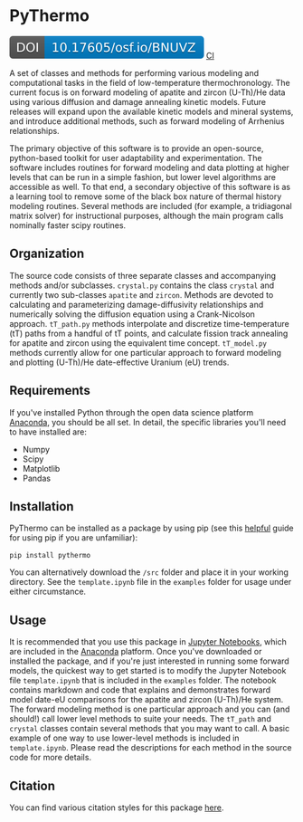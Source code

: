 # PyThermo

[![DOI](osf_io_BNUVZ.svg)](https://doi.org/10.17605/OSF.IO/BNUVZ)
[CI][ci-url]

A set of classes and methods for performing various modeling and computational tasks in the field of low-temperature thermochronology. The current focus is on forward modeling of apatite and zircon (U-Th)/He data using various diffusion and damage annealing kinetic models. Future releases will expand upon the available kinetic models and mineral systems, and introduce additional methods, such as forward modeling of Arrhenius relationships.

The primary objective of this software is to provide an open-source, python-based toolkit for user adaptability and experimentation. The software includes routines for forward modeling and data plotting at higher levels that can be run in a simple fashion, but lower level algorithms are accessible as well. To that end, a secondary objective of this software is as a learning tool to remove some of the black box nature of thermal history modeling routines. Several methods are included (for example, a tridiagonal matrix solver) for instructional purposes, although the main program calls nominally faster scipy routines.

## Organization

The source code consists of three separate classes and accompanying methods and/or subclasses. `crystal.py` contains the class `crystal` and currently two sub-classes `apatite` and `zircon`. Methods are devoted to calculating and parameterizing damage-diffusivity relationships and numerically solving the diffusion equation using a Crank-Nicolson approach. `tT_path.py` methods interpolate and discretize time-temperature (tT) paths from a handful of tT points, and calculate fission track annealing for apatite and zircon using the equivalent time concept. `tT_model.py` methods currently allow for one particular approach to forward modeling and plotting (U-Th)/He date-effective Uranium (eU) trends.

## Requirements

If you've installed Python through the open data science platform [Anaconda](https://www.anaconda.com/download), you should be all set. In detail, the specific libraries you'll need to have installed are:

* Numpy
* Scipy
* Matplotlib
* Pandas

## Installation

PyThermo can be installed as a package by using pip (see this [helpful](https://packaging.python.org/en/latest/tutorials/installing-packages/) guide for using pip if you are unfamiliar):

```python-repl
pip install pythermo
```

 You can alternatively download the `/src` folder and place it in your working directory. See the `template.ipynb` file in the `examples` folder for usage under either circumstance.

## Usage

It is recommended that you use this package in [Jupyter Notebooks](https://jupyter.org), which are included in the [Anaconda](https://www.anaconda.com/download) platform. Once you've downloaded or installed the package, and if you're just interested in running some forward models, the quickest way to get started is to modify the Jupyter Notebook file `template.ipynb` that is included in the `examples` folder. The notebook contains markdown and code that explains and demonstrates forward model date-eU comparisons for the apatite and zircon (U-Th)/He system. The forward modeling method is one particular approach and you can (and should!) call lower level methods to suite your needs. The `tT_path` and `crystal` classes contain several methods that you may want to call. A basic example of one way to use lower-level methods is included in `template.ipynb`. Please read the descriptions for each method in the source code for more details.

## Citation

You can find various citation styles for this package [here](https://doi.org/10.17605/OSF.IO/BNUVZ).

[ci-img]: https://github.com/OpenThermochronology/PyThermo/actions/workflows/CI.yml/badge.svg?branch=main
[ci-url]: https://github.com/OpenThermochronology/PyThermo/actions/workflows/CI.yml
